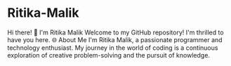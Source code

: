 # Ritika-Malik
Hi there! 👋 I'm Ritika Malik Welcome to my GitHub repository! I'm thrilled to have you here.  🌐 About Me I'm Ritika Malik, a passionate programmer and technology enthusiast. My journey in the world of coding is a continuous exploration of creative problem-solving and the pursuit of knowledge.
